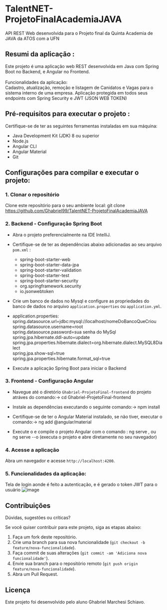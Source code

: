 # TalentNET-ProjetoFinalAcademiaJAVA
API REST Web desenvolvida para o Projeto final da Quinta Academia de JAVA da ATOS com a UFN

## Resumi da aplicação :

Este projeto é uma aplicação web REST desenvolvida em Java com Spring Boot no Backend, e Angular no Frontend. <br><br>
Funcionalidades da aplicação: <br>
Cadastro, atualização, remoção e listagem de Canidatos e Vagas para o sistema interno de uma empresa.
Aplicação protegida em todos seus endpoints com Spring Security e JWT (JSON WEB TOKEN)

## Pré-requisitos para executar o projeto :
Certifique-se de ter as seguintes ferramentas instaladas em sua máquina:

- Java Development Kit (JDK) 8 ou superior
- Node.js
- Angular CLI
- Angular Material
- Git

## Configurações para compilar e executar o projeto:
### 1. Clonar o repositório

Clone este repositório para o seu ambiente local:
git clone https://github.com/Ghabriel99/TalentNET-ProjetoFinalAcademiaJAVA

### 2. Backend - Configuração Spring Boot

- Abra o projeto preferencialmente na IDE IntelliJ.
- Certifique-se de ter as dependências abaixo adicionadas ao seu arquivo `pom.xml` :
  - spring-boot-starter-web
  - spring-boot-starter-data-jpa
  - spring-boot-starter-validation
  - spring-boot-starter-test
  - spring-boot-starter-security
  - org.springframework.security
  - io.jsonwebtoken
 
- Crie um banco de dados no Mysql e configure as propriedades do banco de dados no arquivo `application.properties` ou `application.yml`. <br>
- application.properties: <br>
spring.datasource.url=jdbc:mysql://localhost/nomeDoBancoQueCriou <br>
spring.datasource.username=root <br>
spring.datasource.password=sua senha do MySql <br>
spring.jpa.hibernate.ddl-auto=update <br>
spring.jpa.properties.hibernate.dialect=org.hibernate.dialect.MySQL8Dialect <br>
spring.jpa.show-sql=true <br>
spring.jpa.properties.hibernate.format_sql=true <br>

- Execute a aplicação Spring Boot para iniciar o Backend

### 3. Frontend - Configuração Angular

- Navegue até o diretório `Ghabriel-ProjetoFinal-frontend` do projeto atráves do comando:-> cd Ghabriel-ProjetoFinal-frontend
- Instale as dependências executando o seguinte comando:-> npm install
  
- Certifique-se de ter o Angular Material instalado, se não tiver, executar o comando:->  ng add @angular/material

- Execute o e compile o projeto Angular com o comando :
  ng serve ,  ou <br>
  ng serve --o (executa o projeto e abre diretamente no seu navegador)

### 4. Acesse a aplicação
Abra um navegador e acesse `http://localhost:4200`.

### 5. Funcionalidades da aplicação:
Tela de login aonde é feito a autenticação, e é gerado o token JWT para o usuário
![image](https://github.com/Ghabriel99/TalentNET-ProjetoFinalAcademiaJAVA/assets/86672683/21c03fd9-eded-4195-bd5e-c736bb17df5a)


## Contribuições

Dúvidas, sugestões ou críticas?

Se você quiser contribuir para este projeto, siga as etapas abaixo:

1. Faça um fork deste repositório.
2. Crie uma branch para sua nova funcionalidade (`git checkout -b feature/nova-funcionalidade`).
3. Faça commit de suas alterações (`git commit -am 'Adiciona nova funcionalidade'`).
4. Envie sua branch para o repositório remoto (`git push origin feature/nova-funcionalidade`).
5. Abra um Pull Request.

## Licença
Este projeto foi desenvolvido pelo aluno Ghabriel Marchesi Schiavo.

